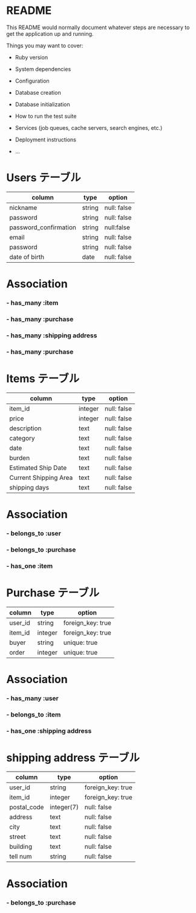 # README

This README would normally document whatever steps are necessary to get the
application up and running.

Things you may want to cover:

* Ruby version

* System dependencies

* Configuration

* Database creation

* Database initialization

* How to run the test suite

* Services (job queues, cache servers, search engines, etc.)

* Deployment instructions

* ...


# Users テーブル

|  column  |  type  |    option   |
|----------|--------|-------------|
| nickname | string | null: false |
| password | string | null: false |
| password_confirmation | string  | null:false |
| email    | string | null: false |
| password | string | null: false |
|date of birth | date | null: false |

# Association

###  - has_many :item
###  - has_many :purchase
###  - has_many :shipping address 
###  - has_many :purchase


# Items テーブル

|  column  |  type   |   option    |
|----------|---------|-------------|
|  item_id | integer | null: false |
|  price   | integer | null: false |
|description| text   | null: false
| category | text    | null: false |
| date     | text    | null: false |
| burden   | text    | null: false |
|Estimated Ship Date | text   |null: false |
| Current Shipping Area| text |null: false |
| shipping days | text | null: false |


# Association

### - belongs_to :user
### - belongs_to :purchase
### - has_one :item


# Purchase テーブル

|  column  |   type   |  option  |
|----------|----------|----------|
| user_id  | string   |foreign_key: true |
| item_id  | integer  |foreign_key: true |
| buyer    | string   | unique: true  |
| order    | integer  | unique: true  |

# Association

### - has_many :user
### - belongs_to :item
### - has_one :shipping address

#  shipping address テーブル 

|  column  |  type    | option   |
|----------|----------|----------|
| user_id  | string   |foreign_key: true|
| item_id  | integer  |foreign_key: true|
| postal_code| integer(7) | null: false |
| address  | text     | null: false  |
|  city    | text     | null: false |
| street   | text     | null: false |
| building | text     | null: false |
| tell num | string   | null: false |

# Association

### - belongs_to :purchase

